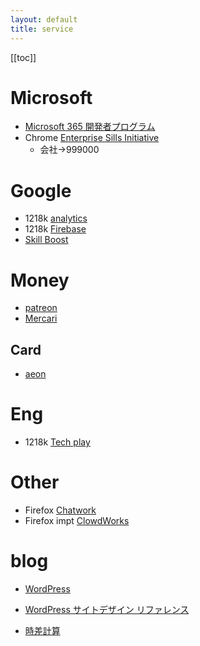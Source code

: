 ```yaml
---
layout: default
title: service
---
```


[[toc]]

# Microsoft

* [Microsoft 365 開発者プログラム](https://developer.microsoft.com/)
* Chrome [Enterprise Sills Initiative](https://esi.microsoft.com/landing)
  * 会社→999000

# Google

* 1218k [analytics](https://analytics.google.com/analytics/web/?authuser=0#/)
* 1218k [Firebase](https://console.firebase.google.com/?hl=ja&pli=1)
* [Skill Boost](https://www.cloudskillsboost.google/course_templates/67)

# Money

* [patreon](https://www.patreon.com/user?u=75531409)
* [Mercari](https://jp.mercari.com/)

## Card

* [aeon](https://www.aeon.co.jp/)

# Eng

* 1218k [Tech play](https://techplay.jp/)

# Other

* Firefox [Chatwork](https://www.chatwork.com/#!rid273579888)
* Firefox impt [ClowdWorks](https://crowdworks.jp/login)

# blog

* [WordPress](https://ja.wordpress.org/)
* [WordPress サイトデザイン リファレンス](https://wpdocs.osdn.jp/WordPress_%E3%82%B5%E3%82%A4%E3%83%88%E3%83%87%E3%82%B6%E3%82%A4%E3%83%B3_%E3%83%AA%E3%83%95%E3%82%A1%E3%83%AC%E3%83%B3%E3%82%B9)

* [時差計算](https://www.jisakeisan.com/timezone/pht/)
